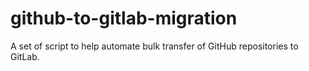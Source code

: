 # github-to-gitlab-migration
A set of script to help automate bulk transfer of GitHub repositories to GitLab.
